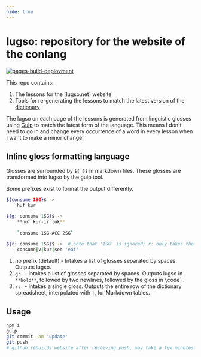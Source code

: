 ```yaml
---
hide: true
---
```


# lugso: repository for the website of the conlang

[![pages-build-deployment](https://github.com/0x70b1a5/lugso/actions/workflows/pages/pages-build-deployment/badge.svg)](https://github.com/0x70b1a5/lugso/actions/workflows/pages/pages-build-deployment)

This repo contains:

1. The lessons for the [lugso.net] website
1. Tools for re-generating the lessons to match the latest version of the [dictionary](https://docs.google.com/spreadsheets/d/1w5AXgGZ8VKgCwW03Gdz1VmijRRQw0fJRSU8y4XvD28E/)

The lugso on each page of the lessons is generated from linguistic glosses using [Gulp](https://npmjs.com/package/gulp) to match the latest form of the language. This means I don't need to go in and change every occurrence of a word in every lesson when I want to make a minor change!

## Inline gloss formatting language

Glosses are surrounded by `${ }$` in markdown files. These glosses are transformed into lugso by the gulp tool.

Some prefixes exist to format the output differently.

```sh
${consume 1SG}$ -> 
    huf kur

${g: consume 1SG}$ -> 
    **huf kur-ir luk**
          
    `consume 1SG-ACC 2SG`

${r: consume 1SG}$ ->  # note that '1SG' is ignored; r: only takes the first gloss
    consume|V|kur|see 'eat'
```

1. no prefix (default) - Intakes a list of glosses separated by spaces. Outputs lugso.
1. `g: ` - Intakes a list of glosses separated by spaces. Outputs lugso in `**bold**`, followed by two newlines, followed by the gloss in `\`code\``.
1. `r: ` - Intakes a single gloss. Outputs the entire row of the dictionary spreadsheet, interpolated with `|`, for Markdown tables.

## Usage

```sh
npm i
gulp
git commit -am 'update'
git push
# github rebuilds website after receiving push, may take a few minutes.
```